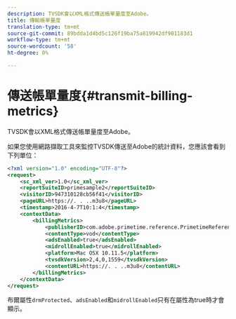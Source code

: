 ```yaml
---
description: TVSDK會以XML格式傳送帳單量度至Adobe。
title: 傳輸帳單量度
translation-type: tm+mt
source-git-commit: 89bdda1d4bd5c126f19ba75a819942df901183d1
workflow-type: tm+mt
source-wordcount: '58'
ht-degree: 0%

---
```



# 傳送帳單量度{#transmit-billing-metrics}

TVSDK會以XML格式傳送帳單量度至Adobe。

<!--<a id="example_13ABDB1CC0B549968A534765378DA3A0"></a>-->

如果您使用網路擷取工具來監控TVSDK傳送至Adobe的統計資料，您應該會看到下列單位：

```xml
<?xml version="1.0" encoding="UTF-8"?>
<request>
    <sc_xml_ver>1.0</sc_xml_ver>
    <reportSuiteID>primesample2</reportSuiteID>
    <visitorID>947310128cb56f41</visitorID>
    <pageURL>https://. . ..m3u8</pageURL>
    <timestamp>2016-4-7T10:1:4</timestamp>
    <contextData>
        <billingMetrics>
            <publisherID>com.adobe.primetime.reference.PrimetimeReference</publisherID>
            <contentType>vod</contentType>
            <adsEnabled>true</adsEnabled>
            <midrollEnabled>true</midrollEnabled>
            <platform>Mac OSX 10.11.5</platform>
            <tvsdkVersion>2,4,0,1559</tvsdkVersion>
            <contentURL>https://. . ..m3u8</contentURL>
        </billingMetrics>
    </contextData>
</request>
```

布爾屬性`drmProtected`、`adsEnabled`和`midrollEnabled`只有在屬性為true時才會顯示。
